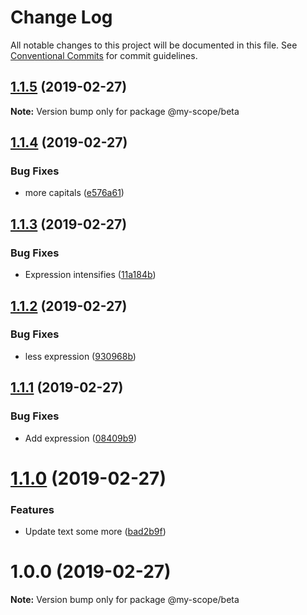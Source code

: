 # Change Log

All notable changes to this project will be documented in this file.
See [Conventional Commits](https://conventionalcommits.org) for commit guidelines.

## [1.1.5](https://github.com/CptLemming/version-playground/compare/@my-scope/beta@1.1.4...@my-scope/beta@1.1.5) (2019-02-27)

**Note:** Version bump only for package @my-scope/beta





## [1.1.4](https://github.com/CptLemming/version-playground/compare/@my-scope/beta@1.1.3...@my-scope/beta@1.1.4) (2019-02-27)


### Bug Fixes

* more capitals ([e576a61](https://github.com/CptLemming/version-playground/commit/e576a61))





## [1.1.3](https://github.com/CptLemming/version-playground/compare/@my-scope/beta@1.1.2...@my-scope/beta@1.1.3) (2019-02-27)


### Bug Fixes

* Expression intensifies ([11a184b](https://github.com/CptLemming/version-playground/commit/11a184b))





<a name="1.1.2"></a>
## [1.1.2](https://github.com/CptLemming/version-playground/compare/@my-scope/beta@1.1.1...@my-scope/beta@1.1.2) (2019-02-27)


### Bug Fixes

* less expression ([930968b](https://github.com/CptLemming/version-playground/commit/930968b))




<a name="1.1.1"></a>
## [1.1.1](https://github.com/CptLemming/version-playground/compare/@my-scope/beta@1.1.0...@my-scope/beta@1.1.1) (2019-02-27)


### Bug Fixes

* Add expression ([08409b9](https://github.com/CptLemming/version-playground/commit/08409b9))




<a name="1.1.0"></a>
# [1.1.0](https://github.com/CptLemming/version-playground/compare/@my-scope/beta@1.0.0...@my-scope/beta@1.1.0) (2019-02-27)


### Features

* Update text some more ([bad2b9f](https://github.com/CptLemming/version-playground/commit/bad2b9f))




<a name="1.0.0"></a>
# 1.0.0 (2019-02-27)




**Note:** Version bump only for package @my-scope/beta
